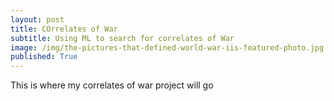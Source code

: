 ```yaml
---
layout: post
title: COrrelates of War
subtitle: Using ML to search for correlates of War
image: /img/the-pictures-that-defined-world-war-iis-featured-photo.jpg
published: True
---
```


This is where my correlates of war project will go
